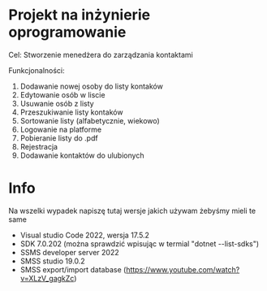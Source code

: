 # Projekt na inżynierie oprogramowanie
Cel: Stworzenie menedżera do zarządzania kontaktami

Funkcjonalności:
1. Dodawanie nowej osoby do listy kontaków
2. Edytowanie osób w liscie
3. Usuwanie osób z listy
4. Przeszukiwanie listy kontaków
5. Sortowanie listy (alfabetycznie, wiekowo)
6. Logowanie na platforme
7. Pobieranie listy do .pdf
8. Rejestracja
9. Dodawanie kontaktów do ulubionych


# Info

Na wszelki wypadek napiszę tutaj wersje jakich używam żebyśmy mieli te same
- Visual studio Code 2022, wersja 17.5.2
- SDK 7.0.202 (można sprawdzić wpisując w termial "dotnet --list-sdks")
- SSMS developer server 2022
- SMSS studio 19.0.2
- SMSS export/import database (https://www.youtube.com/watch?v=XLzV_gagkZc)